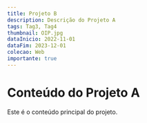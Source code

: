 ```yaml
---
title: Projeto B
description: Descrição do Projeto A
tags: Tag3, Tag4
thumbnail: OIP.jpg
dataInicio: 2022-11-01 
dataFim: 2023-12-01 
colecao: Web 
importante: true
---
```


# Conteúdo do Projeto A

Este é o conteúdo principal do projeto.
